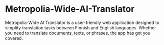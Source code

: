 # Metropolia-Wide-AI-Translator
Metropolia-Wide AI Translator is a user-friendly web application designed to simplify translation tasks between Finnish and English languages. Whether you need to translate documents, texts, or phrases, the app has got you covered.
